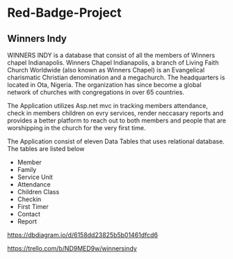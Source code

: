 # Red-Badge-Project

## Winners Indy

 WINNERS INDY is a database that consist of all the members of Winners chapel Indianapolis. Winners Chapel Indianapolis, a branch of Living Faith Church Worldwide (also known as Winners Chapel) is an Evangelical charismatic Christian denomination and a megachurch. The headquarters is located in Ota, Nigeria. The organization has since become a global network of churches with congregations in over 65 countries.
 
 The Application utilizes Asp.net mvc  in tracking members attendance, check in members children on evry services, render neccasary reports  and  provides a better platform to reach out to both members and  people that are worshipping in the church for the very first time.

The Application consist of eleven Data Tables that uses relational database. The tables are listed below
- Member
- Family
- Service Unit
- Attendance
- Children Class
- Checkin
- First Timer
- Contact
- Report




https://dbdiagram.io/d/6158dd23825b5b01461dfcd6

https://trello.com/b/ND9MED9w/winnersindy
